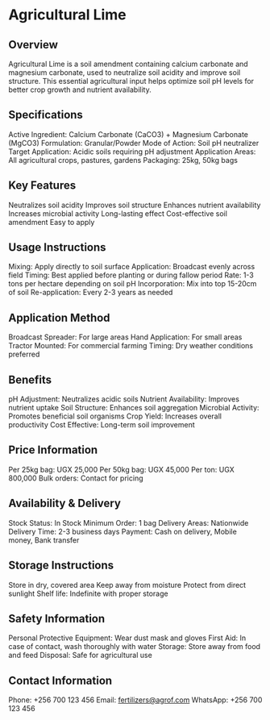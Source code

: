 # Agricultural Lime

## Overview
Agricultural Lime is a soil amendment containing calcium carbonate and magnesium carbonate, used to neutralize soil acidity and improve soil structure. This essential agricultural input helps optimize soil pH levels for better crop growth and nutrient availability.

## Specifications
Active Ingredient: Calcium Carbonate (CaCO3) + Magnesium Carbonate (MgCO3)
Formulation: Granular/Powder
Mode of Action: Soil pH neutralizer
Target Application: Acidic soils requiring pH adjustment
Application Areas: All agricultural crops, pastures, gardens
Packaging: 25kg, 50kg bags

## Key Features
Neutralizes soil acidity
Improves soil structure
Enhances nutrient availability
Increases microbial activity
Long-lasting effect
Cost-effective soil amendment
Easy to apply

## Usage Instructions
Mixing: Apply directly to soil surface
Application: Broadcast evenly across field
Timing: Best applied before planting or during fallow period
Rate: 1-3 tons per hectare depending on soil pH
Incorporation: Mix into top 15-20cm of soil
Re-application: Every 2-3 years as needed

## Application Method
Broadcast Spreader: For large areas
Hand Application: For small areas
Tractor Mounted: For commercial farming
Timing: Dry weather conditions preferred

## Benefits
pH Adjustment: Neutralizes acidic soils
Nutrient Availability: Improves nutrient uptake
Soil Structure: Enhances soil aggregation
Microbial Activity: Promotes beneficial soil organisms
Crop Yield: Increases overall productivity
Cost Effective: Long-term soil improvement

## Price Information
Per 25kg bag: UGX 25,000
Per 50kg bag: UGX 45,000
Per ton: UGX 800,000
Bulk orders: Contact for pricing

## Availability & Delivery
Stock Status: In Stock
Minimum Order: 1 bag
Delivery Areas: Nationwide
Delivery Time: 2-3 business days
Payment: Cash on delivery, Mobile money, Bank transfer

## Storage Instructions
Store in dry, covered area
Keep away from moisture
Protect from direct sunlight
Shelf life: Indefinite with proper storage

## Safety Information
Personal Protective Equipment: Wear dust mask and gloves
First Aid: In case of contact, wash thoroughly with water
Storage: Store away from food and feed
Disposal: Safe for agricultural use

## Contact Information
Phone: +256 700 123 456
Email: fertilizers@agrof.com
WhatsApp: +256 700 123 456